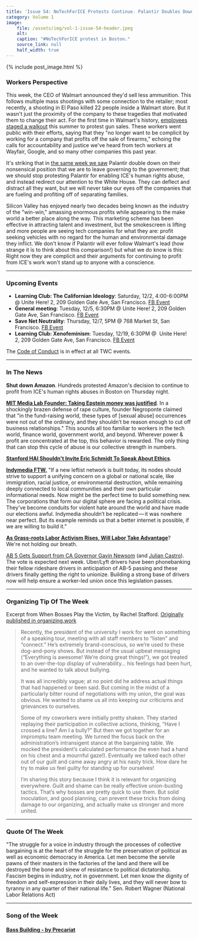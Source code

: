 ```yaml
---
title: 'Issue 54: NoTechForICE Protests Continue. Palantir Doubles Down.'
category: Volume 1
image:
    file: /assets/img/vol-1-issue-54-header.jpeg
    alt:
    caption: "#NoTechForICE protest in Boston."
    source_link: null
    half_width: true
---
```


<!-- Content imported from: https://mailchi.mp/194c91902122/notechforice-protests-continue-palantir-doubles-down?e=dbff030191 -->

<!--excerpt-->

{% include post_image.html %}

###  Workers Perspective

This week, the CEO of Walmart announced they'd sell less ammunition. This follows multiple mass shootings with some connection to the retailer; most recently, a shooting in El Paso killed 22 people inside a Walmart store. But it wasn't just the proximity of the company to these tragedies that motivated them to change their act. For the first time in Walmart's history, [employees staged a walkout](https://beta.washingtonpost.com/business/2019/08/07/walmart-employees-staging-walkout-protest-gun-sales/?outputType=amp) this summer to protest gun sales. These workers went public with their efforts, saying that they "no longer want to be complicit by working for a company that profits off the sale of firearms," echoing the calls for accountability and justice we've heard from tech workers at Wayfair, Google, and so many other companies this past year.

It's striking that in [the same week we saw](https://beta.washingtonpost.com/opinions/policy-decisions-should-be-made-by-elected-representatives-not-silicon-valley/2019/09/05/e02a38dc-cf61-11e9-87fa-8501a456c003_story.html?outputType=amp) Palantir double down on their nonsensical position that we are to leave governing to the government; that we should stop protesting Palantir for enabling ICE's human rights abuse, and instead redirect our attention to the White House. They can deflect and distract all they want, but we will never take our eyes off the companies that are fueling and profiting off of separating families. 

Silicon Valley has enjoyed nearly two decades being known as the industry of the "win-win," amassing enormous profits while appearing to the make world a better place along the way. This marketing scheme has been effective in attracting talent and investment, but the smokescreen is lifting and more people are seeing tech companies for what they are: profit seeking vehicles with no regard for the human and environmental damage they inflict. We don't know if Palantir will ever follow Walmart's lead (how strange it is to think about this comparison!) but what we do know is this: Right now they are complicit and their arguments for continuing to profit from ICE's work won't stand up to anyone with a conscience.

***

###  Upcoming Events

- **Learning Club: The Californian Ideology**: Saturday, 12/2, 4:00-6:00PM @ Unite Here! 2, 209 Golden Gate Ave, San Francisco. [FB Event](https://www.facebook.com/events/158679734741855/)
- **General meeting**: Tuesday, 12/5, 6:30PM @ Unite Here! 2, 209 Golden Gate Ave, San Francisco. [FB Event](https://www.facebook.com/events/354407844970754/)
- **Save Net Neutrality**: Thursday, 12/7, 5PM @ 768 Market St, San Francisco. [FB Event](https://www.facebook.com/events/130778050894189/)
- **Learning Club: Xenofeminism**: Tuesday, 12/19, 6:30PM @  Unite Here! 2, 209 Golden Gate Ave, San Francisco. [FB Event](https://www.facebook.com/events/376276892820918/)

The [Code of Conduct](https://techworkerscoalition.org/community-guide.html) is in effect at all TWC events.

***

###  In The News

**Shut down Amazon**. Hundreds protested Amazon's decision to continue to profit from ICE's human rights abuses in Boston on Thursday night.

[**MIT Media Lab Founder: Taking Epstein money was justified**](https://www.technologyreview.com/s/614264/mit-media-lab-jeffrey-epstein-joi-ito-nicholas-negroponte-funding-sex-abuse/). In a shockingly brazen defense of rape culture, founder Negroponte claimed that "in the fund-raising world, these types of [sexual abuse] occurrences were not out of the ordinary, and they shouldn’t be reason enough to cut off business relationships." This sounds all too familiar to workers in the tech world, finance world, government world, and beyond. Wherever power & profit are concentrated at the top, this behavior is rewarded. The only thing that can stop this cycle of abuse is our collective strength in numbers.

[**Stanford HAI Shouldn't Invite Eric Schmidt To Speak About Ethics**](https://www.wired.com/story/planned-eric-schmidt-speech-ai-draws-protest/).

[**Indymedia FTW.**](https://logicmag.io/bodies/another-network-is-possible/) "If a new leftist network is built today, its nodes should strive to support a unifying concern on a global or national scale, like immigration, racial justice, or environmental destruction, while remaining deeply connected to local communities and their own particular informational needs. Now might be the perfect time to build something new. The corporations that form our digital sphere are facing a political crisis. They’ve become conduits for violent hate around the world and have made our elections awful. Indymedia shouldn’t be replicated — it was nowhere near perfect. But its example reminds us that a better internet is possible, if we are willing to build it."

**[As Grass-roots Labor Activism Rises, Will Labor Take Advantage](https://www.nytimes.com/2019/09/01/business/economy/labor-unions.html)**? We're not holding our breath.

[AB 5 Gets Support from CA Governor Gavin Newsom](https://www.sacbee.com/opinion/article234624897.html) (and [Julian Castro](https://twitter.com/JulianCastro/status/1168532354777985024)). The vote is expected next week. Uber/Lyft drivers have been phonebanking their fellow rideshare drivers in anticipation of AB-5 passing and these drivers finally getting the right to unionize. Building a strong base of drivers now will help ensure a worker-led union once this legislation passes.

***

###  Organizing Tip Of The Week

Excerpt from When Bosses Play the Victim, by Rachel Stafford. [Originally published in organizing.work](https://organizing.work/2019/09/when-bosses-play-the-victim/)

> Recently, the president of the university I work for went on something of a speaking tour, meeting with all staff members to “listen” and “connect.” He’s extremely brand-conscious, so we’re used to these dog-and-pony shows. But instead of the usual upbeat messaging (“Everything is awesome! We’re doing great things!”), we got treated to an over-the-top display of vulnerability… his feelings had been hurt, and he wanted to talk about bullying.
>
> It was all incredibly vague; at no point did he address actual things that had happened or been said. But coming in the midst of a particularly bitter round of negotiations with my union, the goal was obvious. He wanted to shame us all into keeping our criticisms and grievances to ourselves.
>
> Some of my coworkers were initially pretty shaken. They started replaying their participation in collective actions, thinking, “Have I crossed a line? Am I a bully?” But then we got together for an impromptu team meeting. We turned the focus back on the administration’s intransigent stance at the bargaining table. We mocked the president’s calculated performance (he even had a hand on his chest and a mournful gaze!). Eventually we talked each other out of our guilt and came away angry at his nasty trick. How dare he try to make us feel guilty for standing up for ourselves!
>
> I’m sharing this story because I think it is relevant for organizing everywhere. Guilt and shame can be really effective union-busting tactics. That’s why bosses are pretty quick to use them. But solid inoculation, and good planning, can prevent these tricks from doing damage to our organizing, and actually make us stronger and more united.

***

###  Quote Of The Week

"The struggle for a voice in industry through the processes of collective bargaining is at the heart of the struggle for the preservation of political as well as economic democracy in America. Let men become the servile pawns of their masters in the factories of the land and there will be destroyed the bone and sinew of resistance to political dictatorship. Fascism begins in industry, not in government. Let men know the dignity of freedom and self-expression in their daily lives, and they will never bow to tyranny in any quarter of their national life." Sen. Robert Wagner (National Labor Relations Act)

***

### Song of the Week

#### [Bass Building - by Precariat](https://precariatmusic.bandcamp.com/album/bass-building)
